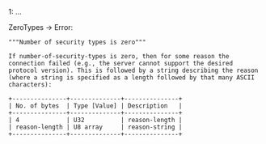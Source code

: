 1: ...

ZeroTypes -> Error:
    
    """Number of security types is zero"""
    
    If number-of-security-types is zero, then for some reason the connection failed (e.g., the server cannot support the desired protocol version). This is followed by a string describing the reason (where a string is specified as a length followed by that many ASCII characters):

    +---------------+--------------+---------------+
    | No. of bytes  | Type [Value] | Description   |
    +---------------+--------------+---------------+
    | 4             | U32          | reason-length |
    | reason-length | U8 array     | reason-string |
    +---------------+--------------+---------------+
